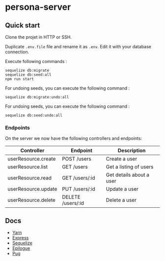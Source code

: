# persona-server

## Quick start

Clone the projet in HTTP or SSH.

Duplicate `.env.file` file and rename it as `.env`.
Edit it with your database connection.

Execute following commands :
```
sequelize db:migrate 
sequelize db:seed:all
npm run start
```


For undoing seeds, you can execute the following command :
```
sequelize db:migrate:undo:all
```

For undoing seeds, you can execute the following command :
```
sequelize db:seed:undo:all
```

### Endpoints

On the server we now have the following controllers and endpoints:

Controller | Endpoint | Description
-----------|----------|------------
userResource.create | POST /users | Create a user
userResource.list | GET /users  | Get a listing of users
userResource.read | GET /users/:id | Get details about a user
userResource.update | PUT /users/:id | Update a user
userResource.delete | DELETE /users/:id | Delete a user

## Docs

- [Yarn](https://yarnpkg.com/en/docs)
- [Express](http://expressjs.com/)
- [Sequelize](http://docs.sequelizejs.com/)
- [Epilogue](https://github.com/dchester/epilogue)
- [Pug](https://pugjs.org/api/getting-started.html)

